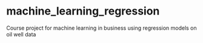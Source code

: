 # machine_learning_regression
Course project for machine learning in business using regression models on oil well data

